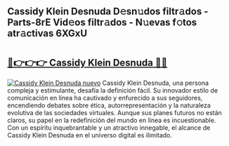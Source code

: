 ## Cassidy Klein Desnuda D𝚎sn𝚞dos filtr𝚊dos - Parts-8rE Vid𝚎os filtr𝚊dos - N𝚞evas f𝚘tos atr𝚊ctivas 6XGxU

# <h2><a href="http://mb6zy1a.tromn.icu/?c=Cassidy+Klein+Desnuda">🔗👉👉👉 Cassidy Klein Desnuda 🔗🔗</a></h2>

[![Cassidy Klein Desnuda nuevo](https://i.imgur.com/pEAQMta.gif)](http://mb6zy1a.tromn.icu/?c=Cassidy+Klein+Desnuda)
Cassidy Klein Desnuda, una persona compleja y estimulante, desafía la definición fácil. Su innovador estilo de comunicación en línea ha cautivado y enfurecido a sus seguidores, encendiendo debates sobre ética, autorrepresentación y la naturaleza evolutiva de las sociedades virtuales. Aunque sus planes futuros no están claros, su papel en la redefinición del mundo en línea es incuestionable. Con un espíritu inquebrantable y un atractivo innegable, el alcance de Cassidy Klein Desnuda en el universo digital es ilimitado.

